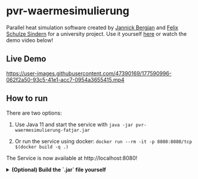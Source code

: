 # pvr-waermesimulierung

Parallel heat simulation software created by [Jannick Bergjan](https://github.com/jannikbergjan) and [Felix Schulze Sindern](https://github.com/FelixSchuSi) for a university project.
Use it yourself [here](https://pvr-waermesimulierung-production.up.railway.app/) or watch the demo video below!

## Live Demo

https://user-images.githubusercontent.com/47390169/177590996-062f2a50-93c5-41e1-acc7-0954a3655415.mp4

## How to run
There are two options:

1. Use Java 11 and start the service with `java -jar pvr-waermesimulierung-fatjar.jar`

2. Or run the service using docker: `docker run --rm -it -p 8080:8080/tcp $(docker build -q .)` 

The Service is now available at http://localhost:8080!

<details>
<summary><b>(Optional) Build the `.jar` file yourself</b></summary>

1. `mvn clean install -Pproduction -DskipTests`
2. `cp target/mytodo-1.0-SNAPSHOT.jar pvr-waermesimulierung-fatjar.jar`

</details>
